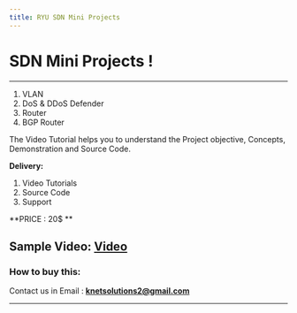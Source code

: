 ```yaml
---
title: RYU SDN Mini Projects 
---
```


# SDN Mini Projects !

---

1. VLAN
2. DoS & DDoS Defender
3. Router
4. BGP Router

The Video Tutorial helps you to understand the Project objective, Concepts, Demonstration and Source Code.

**Delivery:**
1. Video Tutorials
2. Source Code
3. Support

**PRICE : 20$ **

**Sample Video:   [Video](https://youtu.be/A6mEkQZiP7M)**
---


### How to buy this:  

Contact us in Email : **knetsolutions2@gmail.com**

---
